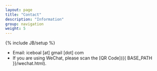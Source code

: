 ```yaml
---
layout: page
title: "Contact"
description: "Information"
group: navigation
weight: 5
---
```

{% include JB/setup %}

* Email: iceboal \[at\] gmail \[dot\] com
* If you are using WeChat, please scan the [QR Code]({{ BASE_PATH }}/wechat.html).

